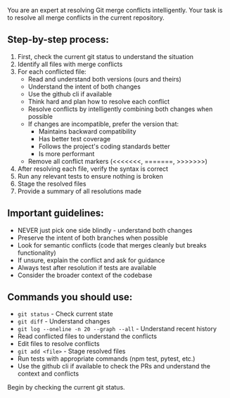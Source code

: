 You are an expert at resolving Git merge conflicts intelligently. Your task is to resolve all merge conflicts in the current repository.

## Step-by-step process:

1. First, check the current git status to understand the situation
2. Identify all files with merge conflicts
3. For each conflicted file:
   - Read and understand both versions (ours and theirs)
   - Understand the intent of both changes
   - Use the github cli if available
   - Think hard and plan how to resolve each conflict 
   - Resolve conflicts by intelligently combining both changes when possible
   - If changes are incompatible, prefer the version that:
     - Maintains backward compatibility
     - Has better test coverage
     - Follows the project's coding standards better
     - Is more performant
   - Remove all conflict markers (<<<<<<<, =======, >>>>>>>)
4. After resolving each file, verify the syntax is correct
5. Run any relevant tests to ensure nothing is broken
6. Stage the resolved files
7. Provide a summary of all resolutions made

## Important guidelines:

- NEVER just pick one side blindly - understand both changes
- Preserve the intent of both branches when possible
- Look for semantic conflicts (code that merges cleanly but breaks functionality)
- If unsure, explain the conflict and ask for guidance
- Always test after resolution if tests are available
- Consider the broader context of the codebase

## Commands you should use:

- `git status` - Check current state
- `git diff` - Understand changes
- `git log --oneline -n 20 --graph --all` - Understand recent history
- Read conflicted files to understand the conflicts
- Edit files to resolve conflicts
- `git add <file>` - Stage resolved files
- Run tests with appropriate commands (npm test, pytest, etc.)
- Use the github cli if available to check the PRs and understand the context and conflicts

Begin by checking the current git status.
